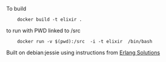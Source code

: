 To build
```
    docker build -t elixir . 
```
to run with PWD linked to /src
```
    docker run -v $(pwd):/src  -i -t elixir  /bin/bash
```

Built on debian:jessie using instructions from [Erlang Solutions](https://www.erlang-solutions.com/downloads/download-elixir#tabs-debian)

